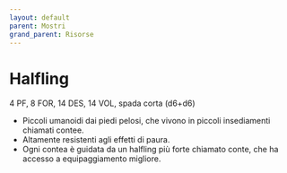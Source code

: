```yaml
---
layout: default
parent: Mostri
grand_parent: Risorse
---
```


# Halfling

4 PF, 8 FOR, 14 DES, 14 VOL, spada corta (d6+d6)

- Piccoli umanoidi dai piedi pelosi, che vivono in piccoli insediamenti chiamati contee.
- Altamente resistenti agli effetti di paura.
- Ogni contea è guidata da un halfling più forte chiamato conte, che ha accesso a equipaggiamento migliore.